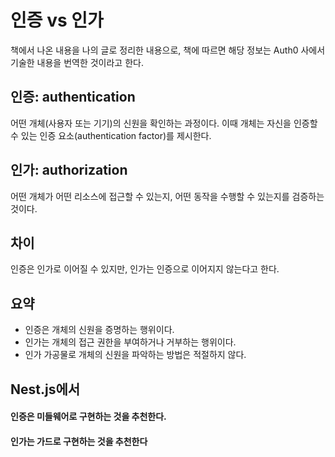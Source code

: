 # 인증 vs 인가
책에서 나온 내용을 나의 글로 정리한 내용으로, 책에 따르면 해당 정보는 Auth0 사에서
기술한 내용을 번역한 것이라고 한다.
## 인증: authentication
어떤 개체(사용자 또는 기기)의 신원을 확인하는 과정이다. 이때 개체는 자신을 인증할 수
있는 인증 요소(authentication factor)를 제시한다.
## 인가: authorization
어떤 개체가 어떤 리소스에 접근할 수 있는지, 어떤 동작을 수행할 수 있는지를 검증하는
것이다.
## 차이
인증은 인가로 이어질 수 있지만, 인가는 인증으로 이어지지 않는다고 한다.
## 요약
- 인증은 개체의 신원을 증명하는 행위이다.
- 인가는 개체의 접근 권한을 부여하거나 거부하는 행위이다.
- 인가 가공물로 개체의 신원을 파악하는 방법은 적절하지 않다.
## Nest.js에서
#### 인증은 미들웨어로 구현하는 것을 추천한다.
#### 인가는 가드로 구현하는 것을 추천한다
